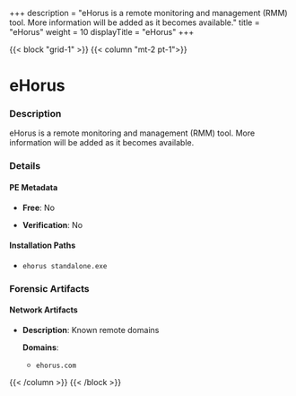 +++
description = "eHorus is a remote monitoring and management (RMM) tool. More information will be added as it becomes available."
title = "eHorus"
weight = 10
displayTitle = "eHorus"
+++


{{< block "grid-1" >}}
{{< column "mt-2 pt-1">}}

# eHorus


### Description

eHorus is a remote monitoring and management (RMM) tool. More information will be added as it becomes available.




### Details


#### PE Metadata


- **Free**: No

- **Verification**: No




#### Installation Paths
- `ehorus standalone.exe`

### Forensic Artifacts




#### Network Artifacts

- **Description**: Known remote domains

  **Domains**:
    - `ehorus.com`








{{< /column >}}
{{< /block >}}
